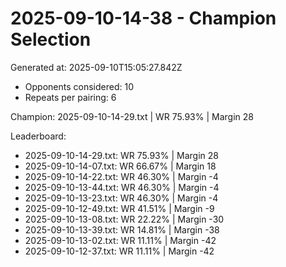 # 2025-09-10-14-38 - Champion Selection

Generated at: 2025-09-10T15:05:27.842Z
- Opponents considered: 10
- Repeats per pairing: 6

Champion: 2025-09-10-14-29.txt | WR 75.93% | Margin 28

Leaderboard:
- 2025-09-10-14-29.txt: WR 75.93% | Margin 28
- 2025-09-10-14-07.txt: WR 66.67% | Margin 18
- 2025-09-10-14-22.txt: WR 46.30% | Margin -4
- 2025-09-10-13-44.txt: WR 46.30% | Margin -4
- 2025-09-10-13-23.txt: WR 46.30% | Margin -4
- 2025-09-10-12-49.txt: WR 41.51% | Margin -9
- 2025-09-10-13-08.txt: WR 22.22% | Margin -30
- 2025-09-10-13-39.txt: WR 14.81% | Margin -38
- 2025-09-10-13-02.txt: WR 11.11% | Margin -42
- 2025-09-10-12-37.txt: WR 11.11% | Margin -42